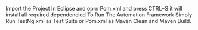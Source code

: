 Import the Project In Eclipse and oprn Pom.xml and press CTRL+S it will install all required dependencied
To Run The Automation Framework Simply Run TestNg.xml as Test Suite or Pom.xml as Maven Clean and Maven Build.
